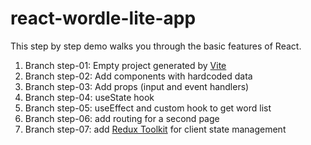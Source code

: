 # react-wordle-lite-app

This step by step demo walks you through the basic features of React.

1.  Branch step-01: Empty project generated by [Vite](https://vitejs.dev/)
2.  Branch step-02: Add components with hardcoded data
3.  Branch step-03: Add props (input and event handlers)
4.  Branch step-04: useState hook
5.  Branch step-05: useEffect and custom hook to get word list
6.  Branch step-06: add routing for a second page
7.  Branch step-07: add [Redux Toolkit](https://redux-toolkit.js.org/tutorials/quick-start) for client state management
